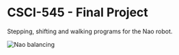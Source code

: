 # CSCI-545 - Final Project
Stepping, shifting and walking programs for the Nao robot.

![Nao balancing](https://raw.githubusercontent.com/eric-heiden/CSCI-545-Final-Project/master/Nao.gif)
